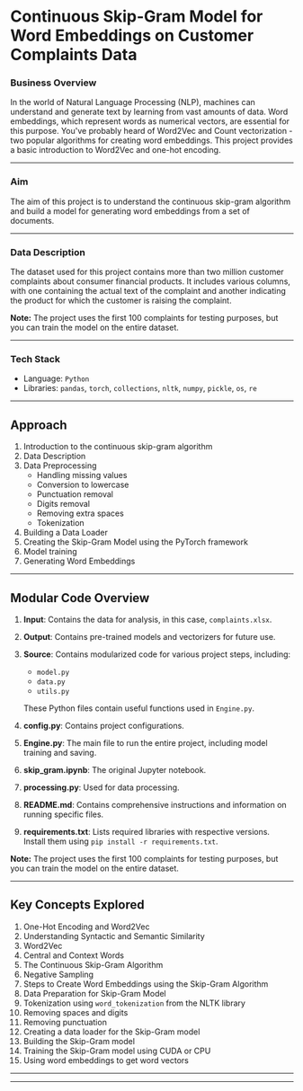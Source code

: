 # Continuous Skip-Gram Model for Word Embeddings on Customer Complaints Data

### Business Overview

In the world of Natural Language Processing (NLP), machines can understand and generate text by learning from vast amounts of data. Word embeddings, which represent words as numerical vectors, are essential for this purpose. You've probably heard of Word2Vec and Count vectorization - two popular algorithms for creating word embeddings. This project provides a basic introduction to Word2Vec and one-hot encoding.

---

### Aim

The aim of this project is to understand the continuous skip-gram algorithm and build a model for generating word embeddings from a set of documents.

---

### Data Description

The dataset used for this project contains more than two million customer complaints about consumer financial products. It includes various columns, with one containing the actual text of the complaint and another indicating the product for which the customer is raising the complaint.

**Note:** The project uses the first 100 complaints for testing purposes, but you can train the model on the entire dataset.

---

### Tech Stack

- Language: `Python`
- Libraries: `pandas`, `torch`, `collections`, `nltk`, `numpy`, `pickle`, `os`, `re`

---

## Approach

1. Introduction to the continuous skip-gram algorithm
2. Data Description
3. Data Preprocessing
   - Handling missing values
   - Conversion to lowercase
   - Punctuation removal
   - Digits removal
   - Removing extra spaces
   - Tokenization
4. Building a Data Loader
5. Creating the Skip-Gram Model using the PyTorch framework
6. Model training
7. Generating Word Embeddings

---

## Modular Code Overview

1. **Input**: Contains the data for analysis, in this case, `complaints.xlsx`.
2. **Output**: Contains pre-trained models and vectorizers for future use.
3. **Source**: Contains modularized code for various project steps, including:
   - `model.py`
   - `data.py`
   - `utils.py`

   These Python files contain useful functions used in `Engine.py`.
4. **config.py**: Contains project configurations.
5. **Engine.py**: The main file to run the entire project, including model training and saving.
6. **skip_gram.ipynb**: The original Jupyter notebook.
7. **processing.py**: Used for data processing.
8. **README.md**: Contains comprehensive instructions and information on running specific files.
9. **requirements.txt**: Lists required libraries with respective versions. Install them using `pip install -r requirements.txt`.

**Note:** The project uses the first 100 complaints for testing purposes, but you can train the model on the entire dataset.

---

## Key Concepts Explored

1. One-Hot Encoding and Word2Vec
2. Understanding Syntactic and Semantic Similarity
3. Word2Vec
4. Central and Context Words
5. The Continuous Skip-Gram Algorithm
6. Negative Sampling
7. Steps to Create Word Embeddings using the Skip-Gram Algorithm
8. Data Preparation for Skip-Gram Model
9. Tokenization using `word_tokenization` from the NLTK library
10. Removing spaces and digits
11. Removing punctuation
12. Creating a data loader for the Skip-Gram model
13. Building the Skip-Gram model
14. Training the Skip-Gram model using CUDA or CPU
15. Using word embeddings to get word vectors

---



---

